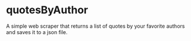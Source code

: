 # quotesByAuthor
A simple web scraper that returns a list of quotes by your favorite authors and saves it to a json file.

